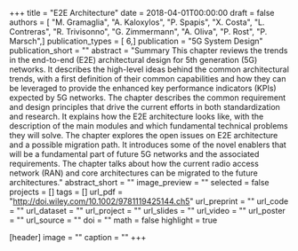 +++
title = "E2E Architecture"
date = 2018-04-01T00:00:00
draft = false
authors = [ "M. Gramaglia", "A. Kaloxylos", "P. Spapis", "X. Costa", "L. Contreras", "R. Trivisonno", "G. Zimmermann", "A. Oliva", "P. Rost", "P. Marsch",]
publication_types = [ 6,]
publication = "5G System Design"
publication_short = ""
abstract = "Summary This chapter reviews the trends in the end-to-end (E2E) architectural design for 5th generation (5G) networks. It describes the high-level ideas behind the common architectural trends, with a first definition of their common capabilities and how they can be leveraged to provide the enhanced key performance indicators (KPIs) expected by 5G networks. The chapter describes the common requirement and design principles that drive the current efforts in both standardization and research. It explains how the E2E architecture looks like, with the description of the main modules and which fundamental technical problems they will solve. The chapter explores the open issues on E2E architecture and a possible migration path. It introduces some of the novel enablers that will be a fundamental part of future 5G networks and the associated requirements. The chapter talks about how the current radio access network (RAN) and core architectures can be migrated to the future architectures."
abstract_short = ""
image_preview = ""
selected = false
projects = []
tags = []
url_pdf = "http://doi.wiley.com/10.1002/9781119425144.ch5"
url_preprint = ""
url_code = ""
url_dataset = ""
url_project = ""
url_slides = ""
url_video = ""
url_poster = ""
url_source = ""
doi = ""
math = false
highlight = true

[header]
image = ""
caption = ""
+++
